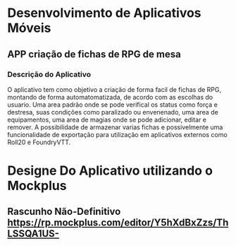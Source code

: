 # Desenvolvimento de Aplicativos Móveis

## APP criação de fichas de RPG de mesa

### Descrição do Aplicativo
O aplicativo tem como objetivo a criação de forma facil de fichas de RPG, montando de forma automatomatizada, de acordo com as escolhas do usuario. Uma area padrão onde se pode verifical os status como força e destresa, suas condições como paralizado ou envenenado, uma area de equipamentos, uma area de magias onde se pode adicionar, editar e remover.
A possibilidade de armazenar varias fichas e possivelmente uma funcionalidade de exportação para utilização em aplicativos externos como Roll20 e FoundryVTT.
# Designe Do Aplicativo utilizando o Mockplus
## Rascunho Não-Definitivo https://rp.mockplus.com/editor/Y5hXdBxZzs/ThLSSQA1US-

